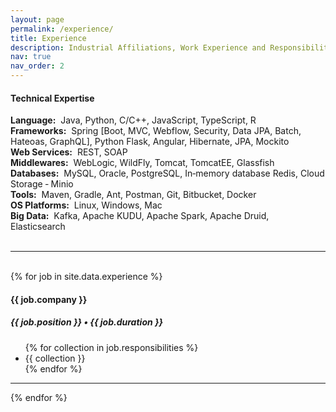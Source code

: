```yaml
---
layout: page
permalink: /experience/
title: Experience
description: Industrial Affiliations, Work Experience and Responsibilities
nav: true
nav_order: 2
---
```


<section class="content-section">
    <strong><h4 class="resume-item-title" itemprop="name">Technical Expertise</h4></strong>
    <!-- On rows -->
    <strong>Language:</strong>&nbsp; Java, Python, C/C++, JavaScript, TypeScript, R <br>
    <strong>Frameworks:</strong>&nbsp; Spring [Boot, MVC, Webflow, Security, Data JPA, Batch, Hateoas, GraphQL], Python Flask, Angular, Hibernate, JPA, Mockito<br>
    <strong>Web Services:</strong>&nbsp; REST, SOAP<br>
    <strong>Middlewares:</strong>&nbsp; WebLogic, WildFly, Tomcat, TomcatEE, Glassfish<br>
    <strong>Databases:</strong>&nbsp; MySQL, Oracle, PostgreSQL, In‑memory database Redis, Cloud Storage ‑ Minio<br>
    <strong>Tools:</strong>&nbsp; Maven, Gradle, Ant, Postman, Git, Bitbucket, Docker<br>
    <strong>OS Platforms:</strong>&nbsp; Linux, Windows, Mac<br>
    <strong>Big Data:</strong>&nbsp; Kafka, Apache KUDU, Apache Spark, Apache Druid, Elasticsearch<br>
</section>

<br>
<hr>
<br>

<section class="content-section">
        {% for job in site.data.experience %}
          <div class="resume-item" itemscope itemprop="worksFor" itemtype="http://schema.org/Organization">
                <strong><h4 class="resume-item-title" itemprop="name">{{ job.company }}</h4></strong>
                <h5 class="resume-item-details" itemprop="description">{{ job.position }} &bull; {{ job.duration }}</h5>
                <!-- <p class="resume-item-copy">{{ job.summary }}</p> -->
                    <ul>
                    {% for collection in job.responsibilities %}
                        <li>{{ collection }}</li>
                    {% endfor %}
                    </ul>
            </div>
            <hr>
        {% endfor %}

</section>
